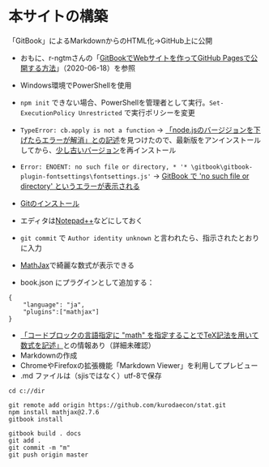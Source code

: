 ﻿# 本サイトの構築

「GitBook」によるMarkdownからのHTML化→GitHub上に公開

* おもに、r-ngtmさんの「[GitBookでWebサイトを作ってGitHub Pagesで公開する方法](https://r-ngtm.hatenablog.com/entry/2020/06/18/193235)」（2020-06-18）を参照
* Windows環境でPowerShellを使用
 * `npm init` できない場合、PowerShellを管理者として実行。`Set-ExecutionPolicy Unrestricted` で実行ポリシーを変更
* `TypeError: cb.apply is not a function` → [「node.jsのバージジョンを下げたらエラーが解消」との記述](https://teratail.com/questions/279576)を見つけたので、最新版をアンインストールしてから、[少し古いバージョン](https://nodejs.org/ja/download/releases/)を再インストール
* `Error: ENOENT: no such file or directory, * '* \gitbook\gitbook-plugin-fontsettings\fontsettings.js'` → [GitBook で 'no such file or directory' というエラーが表示される](http://kuttsun.blogspot.com/2018/06/gitbook-no-such-file-or-directory.html)
* [Gitのインストール](https://notepad-plus-plus.org/downloads/)
 * エディタは[Notepad++](https://notepad-plus-plus.org/downloads/)などにしておく
 * `git commit` で `Author identity unknown` と言われたら、指示されたとおりに入力

* [MathJax](https://github.com/GitbookIO/plugin-mathjax)で綺麗な数式が表示できる
 * book.json にプラグインとして追加する：
````
{
    "language": "ja",
    "plugins":["mathjax"]
}
````
 * [「コードブロックの言語指定に "math" を指定することでTeX記法を用いて数式を記述」](https://qiita.com/Qiita/items/c686397e4a0f4f11683d#%E6%95%B0%E5%BC%8F%E3%81%AE%E6%8C%BF%E5%85%A5)との情報あり（詳細未確認）
* Markdownの作成
 * ChromeやFirefoxの拡張機能「Markdown Viewer」を利用してプレビュー
 * .md ファイルは（sjisではなく）utf-8で保存

````
cd c://dir

git remote add origin https://github.com/kurodaecon/stat.git
npm install mathjax@2.7.6
gitbook install

gitbook build . docs
git add .
git commit -m "m"
git push origin master
````